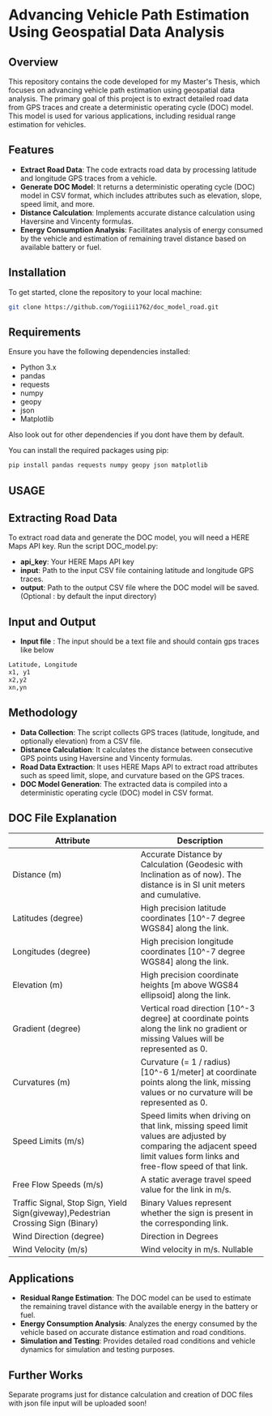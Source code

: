 # **Advancing Vehicle Path Estimation Using Geospatial Data Analysis**

## **Overview**

This repository contains the code developed for my Master's Thesis, which focuses on advancing vehicle path estimation using geospatial data analysis. The primary goal of this project is to extract detailed road data from GPS traces and create a deterministic operating cycle (DOC) model. This model is used for various applications, including residual range estimation for vehicles.

## **Features**


- **Extract Road Data**: The code extracts road data by processing latitude and longitude GPS traces from a vehicle.
- **Generate DOC Model**: It returns a deterministic operating cycle (DOC) model in CSV format, which includes attributes such as elevation, slope, speed limit, and more.
- **Distance Calculation**: Implements accurate distance calculation using Haversine and Vincenty formulas.
- **Energy Consumption Analysis**: Facilitates analysis of energy consumed by the vehicle and estimation of remaining travel distance based on available battery or fuel.

## **Installation**

To get started, clone the repository to your local machine:

```bash
git clone https://github.com/Yogiii1762/doc_model_road.git
```
## **Requirements**

Ensure you have the following dependencies installed:

- Python 3.x
- pandas
- requests
- numpy
- geopy
- json
- Matplotlib

Also look out for other dependencies if you dont have them by default.

You can install the required packages using pip:

```bash
pip install pandas requests numpy geopy json matplotlib
```

## **USAGE**
## **Extracting Road Data**
To extract road data and generate the DOC model, you will need a HERE Maps API key. Run the script DOC_model.py:
- **api_key**: Your HERE Maps API key
- **input**: Path to the input CSV file containing latitude and longitude GPS traces.
- **output**: Path to the output CSV file where the DOC model will be saved.(Optional : by default the input directory)

## **Input and Output**
- **Input file** : The input should be a text file and should contain gps traces like below

``` bash
Latitude, Longitude
x1, y1
x2,y2
xn,yn
```
## **Methodology**
- **Data Collection**: The script collects GPS traces (latitude, longitude, and optionally elevation) from a CSV file.
- **Distance Calculation**: It calculates the distance between consecutive GPS points using Haversine and Vincenty formulas.
- **Road Data Extraction**: It uses HERE Maps API to extract road attributes such as speed limit, slope, and curvature based on the GPS traces.
- **DOC Model Generation**: The extracted data is compiled into a deterministic operating cycle (DOC) model in CSV format.

## **DOC File Explanation**
| Attribute | Description |
| --- | --- |
| Distance (m) | Accurate Distance by Calculation (Geodesic with Inclination as of now). The distance is in SI unit meters and cumulative. |
| Latitudes (degree) | High precision latitude coordinates [10^-7 degree WGS84] along the link. |
| Longitudes (degree) | High precision longitude coordinates [10^-7 degree WGS84] along the link. |
| Elevation (m) | High precision coordinate heights [m above WGS84 ellipsoid] along the link. |
| Gradient (degree) | Vertical road direction [10^-3 degree] at coordinate points along the link no gradient or missing Values will be represented as 0. |
| Curvatures (m) | Curvature (= 1 / radius) [10^-6 1/meter] at coordinate points along the link, missing values or no curvature will be represented as 0. |
| Speed Limits (m/s) | Speed limits when driving on that link, missing speed limit values are adjusted by comparing the adjacent speed limit values form links and free-flow speed of that link. |
| Free Flow Speeds (m/s) | A static average travel speed value for the link in m/s. |
| Traffic Signal, Stop Sign, Yield Sign(giveway),Pedestrian Crossing Sign (Binary) | Binary Values represent whether the sign is present in the corresponding link. |
| Wind Direction (degree) | Direction in Degrees |
| Wind Velocity (m/s) | Wind velocity in m/s. Nullable |

## **Applications**
- **Residual Range Estimation**: The DOC model can be used to estimate the remaining travel distance with the available energy in the battery or fuel.
- **Energy Consumption Analysis**: Analyzes the energy consumed by the vehicle based on accurate distance estimation and road conditions.
- **Simulation and Testing**: Provides detailed road conditions and vehicle dynamics for simulation and testing purposes.

## **Further Works**
Separate programs just for distance calculation and creation of DOC files with json file input will be uploaded soon! 
